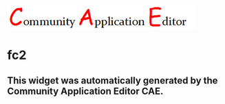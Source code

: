 ![CAE](https://github.com/CAE-Community-Application-Editor/frontendComponent-154/blob/gh-pages/img/logo.png)  

fc2
===================


This widget was automatically generated by the Community Application Editor CAE.  
---------------
